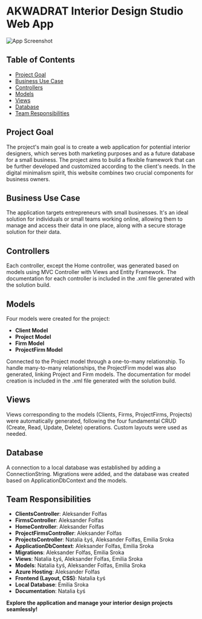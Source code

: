 # AKWADRAT Interior Design Studio Web App

![App Screenshot](./images/app_screenshot.png)

## Table of Contents

- [Project Goal](#project-goal)
- [Business Use Case](#business-use-case)
- [Controllers](#controllers)
- [Models](#models)
- [Views](#views)
- [Database](#database)
- [Team Responsibilities](#team-responsibilities)

## Project Goal

The project's main goal is to create a web application for potential interior designers, which serves both marketing purposes and as a future database for a small business. The project aims to build a flexible framework that can be further developed and customized according to the client's needs. In the digital minimalism spirit, this website combines two crucial components for business owners.

## Business Use Case

The application targets entrepreneurs with small businesses. It's an ideal solution for individuals or small teams working online, allowing them to manage and access their data in one place, along with a secure storage solution for their data.

## Controllers

Each controller, except the Home controller, was generated based on models using MVC Controller with Views and Entity Framework. The documentation for each controller is included in the .xml file generated with the solution build.

## Models

Four models were created for the project:
- **Client Model**
- **Project Model**
- **Firm Model**
- **ProjectFirm Model**
  
Connected to the Project model through a one-to-many relationship. To handle many-to-many relationships, the ProjectFirm model was also generated, linking Project and Firm models. The documentation for model creation is included in the .xml file generated with the solution build.

## Views

Views corresponding to the models (Clients, Firms, ProjectFirms, Projects) were automatically generated, following the four fundamental CRUD (Create, Read, Update, Delete) operations. Custom layouts were used as needed.

## Database

A connection to a local database was established by adding a ConnectionString. Migrations were added, and the database was created based on ApplicationDbContext and the models.

## Team Responsibilities

- **ClientsController**: Aleksander Folfas
- **FirmsController**: Aleksander Folfas
- **HomeController**: Aleksander Folfas
- **ProjectFirmsController**: Aleksander Folfas
- **ProjectsController**: Natalia Łyś, Aleksander Folfas, Emilia Sroka
- **ApplicationDbContext**: Aleksander Folfas, Emilia Sroka
- **Migrations**: Aleksander Folfas, Emilia Sroka
- **Views**: Natalia Łyś, Aleksander Folfas, Emilia Sroka
- **Models**: Natalia Łyś, Aleksander Folfas, Emilia Sroka
- **Azure Hosting**: Aleksander Folfas
- **Frontend (Layout, CSS)**: Natalia Łyś
- **Local Database**: Emilia Sroka
- **Documentation**: Natalia Łyś

**Explore the application and manage your interior design projects seamlessly!**
